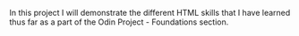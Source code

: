 In this project I will demonstrate the different HTML skills that I have learned thus far as a part of the Odin Project - Foundations section.